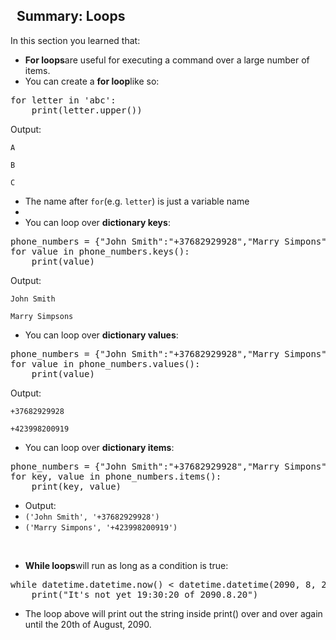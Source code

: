 <h2> &nbsp; Summary: Loops</h2>
<div
    class='lecture-attachment lecture-attachment-type-text'
    id="lecture-attachment-23038303">
<p><p>In this section you learned that:</p><ul><li><strong>For loops</strong>are useful for executing a command over a large number of items.</li><li>You can create a&#xA0;<strong>for loop</strong>like so:</li></ul><pre class="ql-syntax" spellcheck="false">for letter in &apos;abc&apos;:
    print(letter.upper())
</pre><p>Output:</p><p><code>A</code></p><p><code>B</code></p><p><code>C</code></p><ul><li>The name after&#xA0;<code>for</code>(e.g.&#xA0;<code>letter</code>)&#xA0;is just a variable name</li><li><br></li><li>You can loop over&#xA0;<strong>dictionary keys</strong>:</li></ul><pre class="ql-syntax" spellcheck="false">phone_numbers = {&quot;John Smith&quot;:&quot;+37682929928&quot;,&quot;Marry Simpons&quot;:&quot;+423998200919&quot;}
for value in phone_numbers.keys():
    print(value)
</pre><p>Output:</p><p><code>John Smith</code></p><p><code>Marry Simpsons</code></p><ul><li>You can loop over&#xA0;<strong>dictionary values</strong>:</li></ul><pre class="ql-syntax" spellcheck="false">phone_numbers = {&quot;John Smith&quot;:&quot;+37682929928&quot;,&quot;Marry Simpons&quot;:&quot;+423998200919&quot;}
for value in phone_numbers.values():
    print(value)
</pre><p>Output:</p><p><code>+37682929928</code></p><p><code>+423998200919</code></p><ul><li>You can loop over&#xA0;<strong>dictionary items</strong>:</li></ul><pre class="ql-syntax" spellcheck="false">phone_numbers = {&quot;John Smith&quot;:&quot;+37682929928&quot;,&quot;Marry Simpons&quot;:&quot;+423998200919&quot;}
for key, value in phone_numbers.items():
    print(key, value)
</pre><ul><li>Output:&#xA0;</li><li><code>(&apos;John Smith&apos;, &apos;+37682929928&apos;)</code></li><li><code>(&apos;Marry Simpons&apos;, &apos;+423998200919&apos;)</code></li></ul><p><br></p><ul><li><strong>While loops</strong>will run as long as a condition is true:</li></ul><pre class="ql-syntax" spellcheck="false">while datetime.datetime.now() &lt; datetime.datetime(2090, 8, 20, 19, 30, 20):
    print(&quot;It&apos;s not yet 19:30:20 of 2090.8.20&quot;)
</pre><ul><li>The loop above will print out the string inside print() over and over again until the 20th of August, 2090.</li></ul><p><br></p>
</div>